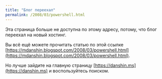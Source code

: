 ```yaml
---
title: "Блог переехал"
permalink: /2008/03/powershell.html
---
```

Эта страница больше не доступна по этому адресу, потому, что блог переехал на новый хостинг.

Вы всё ещё можете прочитать статью по этой ссылке [https://mdanshin.blogspot.com/2008/03/powershell.html](https://mdanshin.blogspot.com/2008/03/powershell.html).

Но лучше зайдите на главную страницу [https://danshin.ms](https://danshin.ms) и воспользуйтесь поиском.